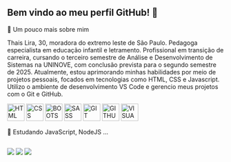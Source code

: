 ## Bem vindo ao meu perfil GitHub! 👋

💬 Um pouco mais sobre mim

Thais Lira, 30, moradora do extremo leste de São Paulo. Pedagoga especialista em educação infantil e letramento. Profissional em transição de carreira, cursando o terceiro semestre de Análise e Desenvolvimento de Sistemas na UNINOVE, com conclusão prevista para o segundo semestre de 2025. Atualmente, estou aprimorando minhas habilidades por meio de projetos pessoais, focados em tecnologias como HTML, CSS e Javascript. Utilizo o ambiente de desenvolvimento VS Code e gerencio meus projetos com o Git e GitHub.
<br>
<div style="inline-block">
  <img align="center" alt="HTML" heigth="30" width="40" src="https://cdn.jsdelivr.net/gh/devicons/devicon/icons/html5/html5-original.svg"/>
  <img align="center" alt="CSS" heigth="30" width="40" src="https://cdn.jsdelivr.net/gh/devicons/devicon/icons/css3/css3-original.svg"/> 
  <img align="center" alt="BOOTSTRAP" heigth="30" width="40" src="https://cdn.jsdelivr.net/gh/devicons/devicon/icons/bootstrap/bootstrap-original.svg" />
  <img align="center" alt="SASS" heigth="30" width="40" src="https://cdn.jsdelivr.net/gh/devicons/devicon/icons/sass/sass-original.svg" /> 
  <img align="center" alt="GIT" heigth="30" width="40" src="https://cdn.jsdelivr.net/gh/devicons/devicon/icons/git/git-original.svg" /> 
  <img align="center" alt="GITHUB" heigth="30" width="40" src="https://cdn.jsdelivr.net/gh/devicons/devicon/icons/github/github-original.svg" />
  <img align="center" alt="VISUALSTUDIO" heigth="30" width="40" src="https://cdn.jsdelivr.net/gh/devicons/devicon/icons/visualstudio/visualstudio-plain.svg" / >       
</div>
<br>
🌱 Estudando JavaScript, NodeJS ...

## 

<div>
  <a href="https://instagram.com/t.lira_" target="_blank"><img src="https://img.shields.io/badge/-Instagram-%23E4405F?style=for-the-badge&logo=instagram&logoColor=white" target="_blank"></a>
  <a href="https://www.linkedin.com/in/thais-lira-/" target="_blank"><img src="https://img.shields.io/badge/-LinkedIn-%230077B5?style=for-the-badge&logo=linkedin&logoColor=white" target="_blank"></a> 
  <a href="https://thaislira.netlify.app/" target="_blank"><img src="https://img.shields.io/badge/website-000000?style=for-the-badge&logo=About.me&logoColor=white" target="_blank"></a>  
</div>
